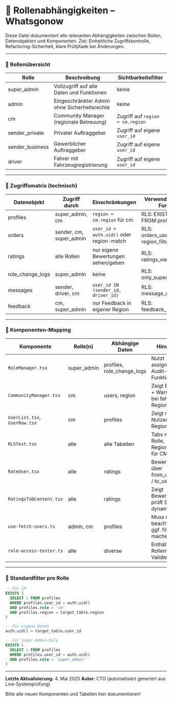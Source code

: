 
# 📘 Rollenabhängigkeiten – Whatsgonow

Diese Datei dokumentiert alle relevanten Abhängigkeiten zwischen Rollen, Datenobjekten und Komponenten.
Ziel: Einheitliche Zugriffskontrolle, Refactoring-Sicherheit, klare Prüfpfade bei Änderungen.

---

### 🧷 Rollenübersicht

| Rolle           | Beschreibung                              | Sichtbarkeitsfilter          |
|----------------|--------------------------------------------|------------------------------|
| super_admin    | Vollzugriff auf alle Daten und Funktionen | keine                        |
| admin          | Eingeschränkter Admin ohne Sicherheitsrechte | keine                        |
| cm             | Community Manager (regionale Betreuung)   | Zugriff auf `region = cm.region` |
| sender_private | Privater Auftraggeber                     | Zugriff auf eigene `user_id` |
| sender_business| Gewerblicher Auftraggeber                 | Zugriff auf eigene `user_id` |
| driver         | Fahrer mit Fahrzeugregistrierung          | Zugriff auf eigene `user_id` |

---

### 🔐 Zugriffsmatrix (technisch)

| Datenobjekt       | Zugriff durch           | Einschränkungen                            | Verwendete Policy / Funktion            |
|------------------|-------------------------|---------------------------------------------|-----------------------------------------|
| profiles          | super_admin, cm         | `region = cm.region` für cm                 | RLS: EXISTS(SELECT 1 FROM profiles...)   |
| orders            | sender, cm, super_admin | `user_id = auth.uid()` oder region-match   | RLS: orders_user_check, region_filter   |
| ratings           | alle Rollen             | nur eigene Bewertungen sehen/geben         | RLS: ratings_view_check                 |
| role_change_logs  | super_admin             | keine                                       | RLS: only_super_admin_view              |
| messages          | sender, driver, cm      | `user_id IN (sender_id, driver_id)`        | RLS: message_role_access                |
| feedback          | cm, super_admin         | nur Feedback in eigener Region             | RLS: feedback_region_filter             |

---

### 🧩 Komponenten-Mapping

| Komponente                      | Rolle(n)          | Abhängige Daten         | Hinweise                                               |
|--------------------------------|-------------------|-------------------------|--------------------------------------------------------|
| `RoleManager.tsx`              | super_admin       | profiles, role_change_logs | Nutzt assign_role(), Audit-Funktion aktiv             |
| `CommunityManager.tsx`         | cm                | users, region           | Zeigt Badge + Warnung bei fehlender Region            |
| `UserList.tsx`, `UserRow.tsx`  | cm                | profiles                | Zeigt nur Nutzer in Region                            |
| `RLSTest.tsx`                  | alle              | alle Tabellen           | Tabs nach Rolle, Regionfilter für CM                  |
| `RateUser.tsx`                 | alle              | ratings                 | Bewertet über from_user_id / to_user_id               |
| `RatingsTabContent.tsx`        | alle              | ratings                 | Zeigt Bewertungen, prüft Struktur dynamisch           |
| `use-fetch-users.ts`           | admin, cm         | profiles                | Muss region beachten, ggf. filterbar machen           |
| `role-access-tester.ts`        | alle              | diverse                 | Enthält Rollentests + Validierung                     |

---

### 🚦 Standardfilter pro Rolle

```sql
-- Für CM
EXISTS (
  SELECT 1 FROM profiles
  WHERE profiles.user_id = auth.uid()
  AND profiles.role = 'cm'
  AND profiles.region = target_table.region
)

-- Für eigene Daten
auth.uid() = target_table.user_id

-- Für Super-Admin-Only
EXISTS (
  SELECT 1 FROM profiles
  WHERE profiles.user_id = auth.uid()
  AND profiles.role = 'super_admin'
)
```

---

**Letzte Aktualisierung:** 4. Mai 2025
**Autor:** CTO (automatisiert generiert aus Live-Systemprüfung)

Bitte alle neuen Komponenten und Tabellen hier dokumentieren!
